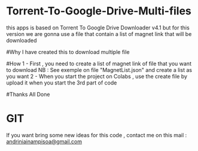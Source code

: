 # Torrent-To-Google-Drive-Multi-files
this apps is based on Torrent To Google Drive Downloader v4.1 but for this version we are gonna  use a file that contain a list of magnet link that will be downloaded


#Why 
I have created this to download multiple file 

#How
1 - First , you need to create a list of magnet link of file that you want to download
    NB : See exemple on file "MagnetList.json" and create a list as you want
2 - When you start the project on Colabs , use the create file by upload it when you start the 3rd part of code

#Thanks
All Done 

# GIT
If you want bring some new ideas for this code , contact me on this mail :  andriniainampisoa@gmail.com
